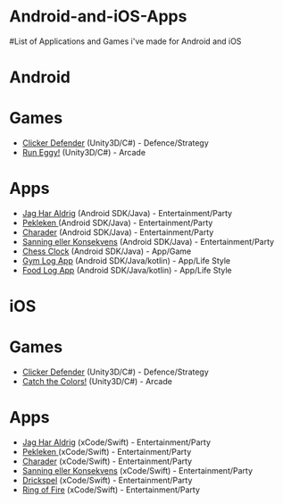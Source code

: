 # Android-and-iOS-Apps
#List of Applications and Games i've made for Android and iOS

# Android

# Games
* [Clicker Defender](https://play.google.com/store/apps/details?id=com.stoffealex.clickerdefender) (Unity3D/C#) - Defence/Strategy
* [Run Eggy!](https://play.google.com/store/apps/details?id=com.wahleman.bunnyjump) (Unity3D/C#) - Arcade

# Apps
* [Jag Har Aldrig](https://play.google.com/store/apps/details?id=com.jagharaldrig.stoffe.neverhaveiever) (Android SDK/Java) - Entertainment/Party
* [Pekleken ](https://play.google.com/store/apps/details?id=com.jagharaldrig.stoffe.pekleken) (Android SDK/Java) - Entertainment/Party
* [Charader](https://play.google.com/store/apps/details?id=com.jagharaldrig.stoffe.charader) (Android SDK/Java) - Entertainment/Party
* [Sanning eller Konsekvens](https://play.google.com/store/apps/details?id=com.jagharaldrig.stoffe.sanningellerkonka) (Android SDK/Java) - Entertainment/Party
* [Chess Clock](https://play.google.com/store/apps/details?id=com.stoffe.chessclock) (Android SDK/Java) - App/Game
* [Gym Log App](https://play.google.com/store/apps/details?id=com.stoffe.gym) (Android SDK/Java/kotlin) - App/Life Style
* [Food Log App](https://play.google.com/store/apps/details?id=com.stoffe.ibs2) (Android SDK/Java/kotlin) - App/Life Style


# iOS

# Games
* [Clicker Defender](https://itunes.apple.com/se/app/clicker-defender/id1379789336) (Unity3D/C#) - Defence/Strategy
* [Catch the Colors!](https://itunes.apple.com/se/app/catch-the-colors/id1369256599) (Unity3D/C#) - Arcade

# Apps
* [Jag Har Aldrig](https://itunes.apple.com/se/app/jag-har-aldrig-drickspel/id1238195461) (xCode/Swift) - Entertainment/Party
* [Pekleken ](https://itunes.apple.com/se/app/pekleken-dra-ig%C3%A5ng-festen/id1263441828) (xCode/Swift) - Entertainment/Party
* [Charader](https://itunes.apple.com/se/app/charader-festapp-drickspel/id1331605423) (xCode/Swift) - Entertainment/Party
* [Sanning eller Konsekvens](https://itunes.apple.com/se/developer/christoffer-wahlman/id1238195460#see-all/i-phonei-pad-apps) (xCode/Swift) - Entertainment/Party
* [Drickspel](https://itunes.apple.com/se/app/drickspel-samling-av-festspel/id1263443695) (xCode/Swift) - Entertainment/Party
* [Ring of Fire](https://itunes.apple.com/se/app/ring-of-fire-drinking-game/id1372698917) (xCode/Swift) - Entertainment/Party
